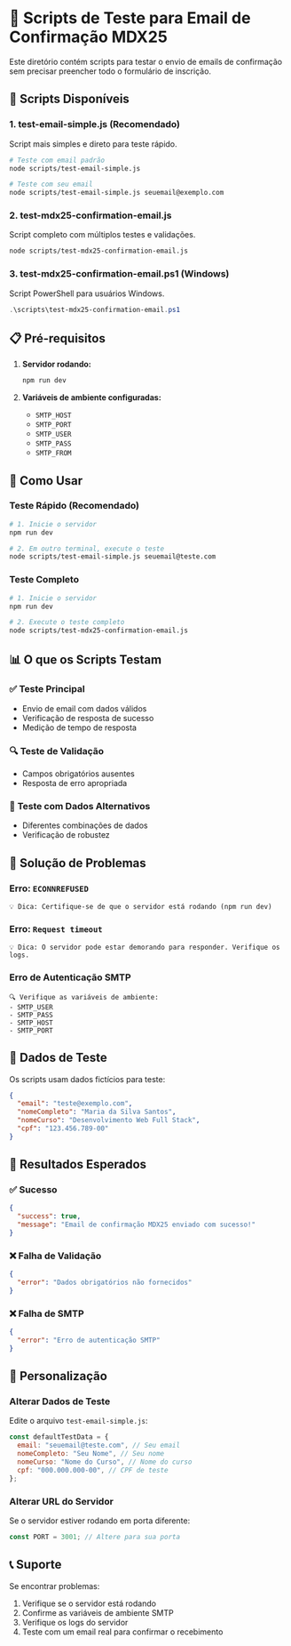 # 📧 Scripts de Teste para Email de Confirmação MDX25

Este diretório contém scripts para testar o envio de emails de confirmação sem precisar preencher todo o formulário de inscrição.

## 🚀 Scripts Disponíveis

### 1. **test-email-simple.js** (Recomendado)

Script mais simples e direto para teste rápido.

```bash
# Teste com email padrão
node scripts/test-email-simple.js

# Teste com seu email
node scripts/test-email-simple.js seuemail@exemplo.com
```

### 2. **test-mdx25-confirmation-email.js**

Script completo com múltiplos testes e validações.

```bash
node scripts/test-mdx25-confirmation-email.js
```

### 3. **test-mdx25-confirmation-email.ps1** (Windows)

Script PowerShell para usuários Windows.

```powershell
.\scripts\test-mdx25-confirmation-email.ps1
```

## 📋 Pré-requisitos

1. **Servidor rodando:**

   ```bash
   npm run dev
   ```

2. **Variáveis de ambiente configuradas:**
   - `SMTP_HOST`
   - `SMTP_PORT`
   - `SMTP_USER`
   - `SMTP_PASS`
   - `SMTP_FROM`

## 🔧 Como Usar

### Teste Rápido (Recomendado)

```bash
# 1. Inicie o servidor
npm run dev

# 2. Em outro terminal, execute o teste
node scripts/test-email-simple.js seuemail@teste.com
```

### Teste Completo

```bash
# 1. Inicie o servidor
npm run dev

# 2. Execute o teste completo
node scripts/test-mdx25-confirmation-email.js
```

## 📊 O que os Scripts Testam

### ✅ **Teste Principal**

- Envio de email com dados válidos
- Verificação de resposta de sucesso
- Medição de tempo de resposta

### 🔍 **Teste de Validação**

- Campos obrigatórios ausentes
- Resposta de erro apropriada

### 🔄 **Teste com Dados Alternativos**

- Diferentes combinações de dados
- Verificação de robustez

## 🐛 Solução de Problemas

### Erro: `ECONNREFUSED`

```
💡 Dica: Certifique-se de que o servidor está rodando (npm run dev)
```

### Erro: `Request timeout`

```
💡 Dica: O servidor pode estar demorando para responder. Verifique os logs.
```

### Erro de Autenticação SMTP

```
🔍 Verifique as variáveis de ambiente:
- SMTP_USER
- SMTP_PASS
- SMTP_HOST
- SMTP_PORT
```

## 📝 Dados de Teste

Os scripts usam dados fictícios para teste:

```json
{
  "email": "teste@exemplo.com",
  "nomeCompleto": "Maria da Silva Santos",
  "nomeCurso": "Desenvolvimento Web Full Stack",
  "cpf": "123.456.789-00"
}
```

## 🎯 Resultados Esperados

### ✅ **Sucesso**

```json
{
  "success": true,
  "message": "Email de confirmação MDX25 enviado com sucesso!"
}
```

### ❌ **Falha de Validação**

```json
{
  "error": "Dados obrigatórios não fornecidos"
}
```

### ❌ **Falha de SMTP**

```json
{
  "error": "Erro de autenticação SMTP"
}
```

## 🔧 Personalização

### Alterar Dados de Teste

Edite o arquivo `test-email-simple.js`:

```javascript
const defaultTestData = {
  email: "seuemail@teste.com", // Seu email
  nomeCompleto: "Seu Nome", // Seu nome
  nomeCurso: "Nome do Curso", // Nome do curso
  cpf: "000.000.000-00", // CPF de teste
};
```

### Alterar URL do Servidor

Se o servidor estiver rodando em porta diferente:

```javascript
const PORT = 3001; // Altere para sua porta
```

## 📞 Suporte

Se encontrar problemas:

1. Verifique se o servidor está rodando
2. Confirme as variáveis de ambiente SMTP
3. Verifique os logs do servidor
4. Teste com um email real para confirmar o recebimento
